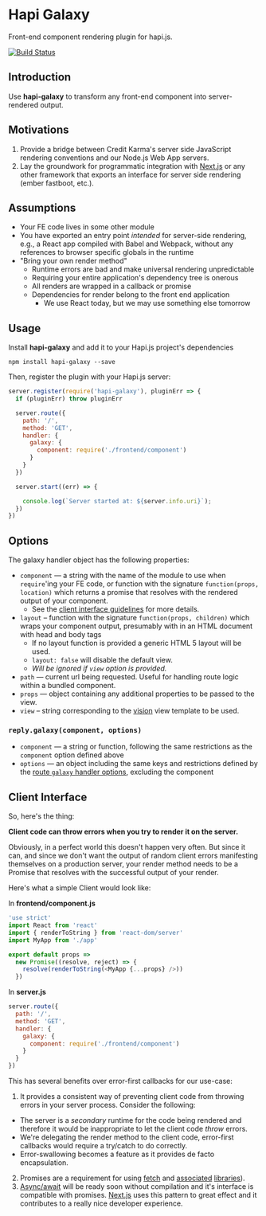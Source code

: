 # Hapi Galaxy

Front-end component rendering plugin for hapi.js.

[![Build Status](https://travis-ci.org/creditkarma/hapi-galaxy.svg?branch=master)](https://travis-ci.org/creditkarma/hapi-galaxy)

## Introduction

Use **hapi-galaxy** to transform any front-end component into server-rendered output.

## Motivations

1. Provide a bridge between Credit Karma's server side JavaScript rendering conventions and our Node.js Web App servers.
2. Lay the groundwork for programmatic integration with [Next.js][next.js] or any other framework that exports an interface for server side rendering (ember fastboot, etc.).

[next.js]: https://github.com/zeit/next.js

## Assumptions

* Your FE code lives in some other module
* You have exported an entry point _intended_ for server-side rendering, e.g., a React app compiled with Babel and Webpack, without any references to browser specific globals in the runtime
* "Bring your own render method"
  * Runtime errors are bad and make universal rendering unpredictable
  * Requiring your entire application's dependency tree is onerous
  * All renders are wrapped in a callback or promise
  * Dependencies for render belong to the front end application
    * We use React today, but we may use something else tomorrow

## Usage

Install **hapi-galaxy** and add it to your Hapi.js project's dependencies

```
npm install hapi-galaxy --save
```

Then, register the plugin with your Hapi.js server:

```javascript
server.register(require('hapi-galaxy'), pluginErr => {
  if (pluginErr) throw pluginErr

  server.route({
    path: '/',
    method: 'GET',
    handler: {
      galaxy: {
        component: require('./frontend/component')
      }
    }
  })

  server.start((err) => {

    console.log(`Server started at: ${server.info.uri}`);
  })
})
```

## Options

The galaxy handler object has the following properties:

* `component` — a string with the name of the module to use when `require`'ing your FE code, or function with the signature `function(props, location)` which returns a promise that resolves with the rendered output of your component.  
  * See the [client interface guidelines](#client-interface) for more details.
* `layout` – function with the signature `function(props, children)` which wraps your component output, presumably with in an HTML document with head and body tags
  * If no layout function is provided a generic HTML 5 layout will be used.
  * `layout: false` will disable the default view.
  * _Will be ignored if `view` option is provided._
* `path` — current url being requested. Useful for handling route logic within a bundled component.
* `props` — object containing any additional properties to be passed to the view.
* `view` – string corresponding to the [vision][vision] view template to be used.

[vision]: https://github.com/hapijs/vision

### `reply.galaxy(component, options)`

* `component` — a string or function, following the same restrictions as the `component` option defined above
* `options` — an object including the same keys and restrictions defined by the
 [route `galaxy` handler options](#options), excluding the component

## Client Interface

So, here's the thing:

**Client code can throw errors when you try to render it on the server.**

Obviously, in a perfect world this doesn't happen very often. But since it can, and since we don't want the output of random client errors manifesting themselves on a production server, your render method needs to be a Promise that resolves with the successful output of your render.

Here's what a simple Client would look like:

In **frontend/component.js**

```javascript
'use strict'
import React from 'react'
import { renderToString } from 'react-dom/server'
import MyApp from './app'

export default props =>
  new Promise((resolve, reject) => {
    resolve(renderToString(<MyApp {...props} />))
  })
```

In **server.js**

```javascript
server.route({
  path: '/',
  method: 'GET',
  handler: {
    galaxy: {
      component: require('./frontend/component')
    }
  }
})
```

This has several benefits over error-first callbacks for our use-case:

1. It provides a consistent way of preventing client code from throwing errors in your server process. Consider the following:
  * The server is a _secondary_ runtime for the code being rendered and therefore it would be inappropriate to let the client code _throw_ errors.
  * We're delegating the render method to the client code, error-first callbacks would require a try/catch to do correctly.
  * Error-swallowing becomes a feature as it provides de facto encapsulation.
2. Promises are a requirement for using [fetch][fetch] and [associated](https://github.com/matthew-andrews/isomorphic-fetch) [libraries](https://github.com/mjackson/http-client)).
3. [Async/await][async] will be ready soon without compilation and it's interface is compatible with promises. [Next.js][next.js] uses this pattern to great effect and it contributes to a really nice developer experience.

[async]: https://github.com/tc39/ecmascript-asyncawait
[fetch]: https://fetch.spec.whatwg.org/
